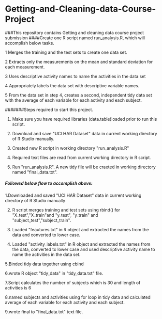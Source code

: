 Getting-and-Cleaning-data-Course-Project
========================================

###This repository contains Getting and cleaning data course project submission
####Create one R script named run_analysis.R, which will accomplish below tasks.

1 Merges the training and the test sets to create one data set.

2 Extracts only the measurements on the mean and standard deviation for each measurement.

3 Uses descriptive activity names to name the activities in the data set

4 Appropriately labels the data set with descriptive variable names. 

5 From the data set in step 4, creates a second, independent tidy data set with the average of each variable for each activity and each subject.

#######Steps required to start this project.

1. Make sure you have required libraries (data.table)loaded prior to run this script.

2. Download and save "UCI HAR Dataset" data in current working directory of R Studio manually.

3. Created new R script in working directory "run_analysis.R"

4. Required text files are read from current working directory in R script.

5. Run "run_analysis.R". A new tidy file will be craeted in working directory named "final_data.txt".

##### Followed below flow to accomplish above:

1.Downloaded and saved "UCI HAR Dataset" data in current working directory of R Studio manually

2. R script merges training and test sets using rbind() for "X_test","X_train"and "y_test", "y_train" and "subject_test","subject_train".

3. Loaded "feautures.txt" in R object and extracted the names from the data and converted to lower case.

4. Loaded "activity_labels.txt" in R object and extracted the names from the data, 
   converted to lower case and used descriptive activity name to name the activities in the data set.

5.Binded tidy data together using cbind

6.wrote  R object "tidy_data" in "tidy_data.txt" file.

7.Script calculates the number of subjects which is 30 and length of activities is 6

8.named subjects and activities using for loop in tidy data and calculated average of each variable for each activity and each subject.

9.wrote final to "final_data.txt" text file.

